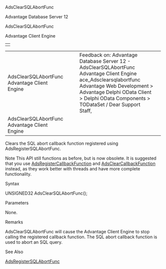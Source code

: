 AdsClearSQLAbortFunc




Advantage Database Server 12  

AdsClearSQLAbortFunc

Advantage Client Engine

|  |
| --- |
|  |

|  |  |  |  |  |
| --- | --- | --- | --- | --- |
| AdsClearSQLAbortFunc  Advantage Client Engine |  |  | Feedback on: Advantage Database Server 12 - AdsClearSQLAbortFunc Advantage Client Engine ace\_Adsclearsqlabortfunc Advantage Web Development > Advantage Delphi OData Client > Delphi OData Components > TODataSet / Dear Support Staff, |  |
| AdsClearSQLAbortFunc  Advantage Client Engine |  |  |  |  |

Clears the SQL abort callback function registered using AdsRegisterSQLAbortFunc.

Note This API still functions as before, but is now obsolete. It is suggested that you use [AdsRegisterCallbackFunction](ace_adsregistercallbackfunction.htm) and [AdsClearCallbackFunction](ace_adsclearcallbackfunction.htm) instead, as they work better with threads and have more complete functionality.

Syntax

UNSIGNED32 AdsClearSQLAbortFunc();

Parameters

None.

Remarks

AdsClearSQLAbortFunc will cause the Advantage Client Engine to stop calling the registered callback function. The SQL abort callback function is used to abort an SQL query.

See Also

[AdsRegisterSQLAbortFunc](ace_adsregistersqlabortfunc.htm)